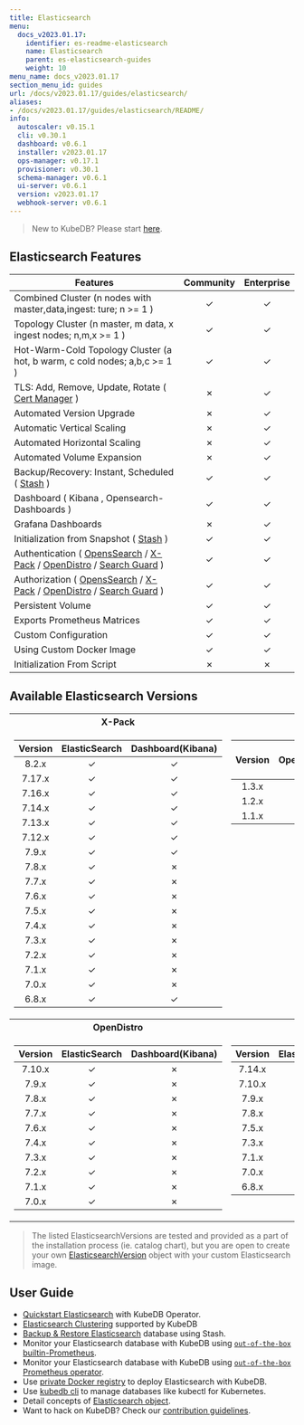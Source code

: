 ```yaml
---
title: Elasticsearch
menu:
  docs_v2023.01.17:
    identifier: es-readme-elasticsearch
    name: Elasticsearch
    parent: es-elasticsearch-guides
    weight: 10
menu_name: docs_v2023.01.17
section_menu_id: guides
url: /docs/v2023.01.17/guides/elasticsearch/
aliases:
- /docs/v2023.01.17/guides/elasticsearch/README/
info:
  autoscaler: v0.15.1
  cli: v0.30.1
  dashboard: v0.6.1
  installer: v2023.01.17
  ops-manager: v0.17.1
  provisioner: v0.30.1
  schema-manager: v0.6.1
  ui-server: v0.6.1
  version: v2023.01.17
  webhook-server: v0.6.1
---
```


> New to KubeDB? Please start [here](/docs/v2023.01.17/README).

## Elasticsearch Features

| Features                                                                                                                                                                                                                                                                        | Community     | Enterprise    |
|---------------------------------------------------------------------------------------------------------------------------------------------------------------------------------------------------------------------------------------------------------------------------------| :----------:  | :----------:  |
| Combined Cluster (n nodes with master,data,ingest: ture; n >= 1 )                                                                                                                                                                                                               |   &#10003;    |   &#10003;    |
| Topology Cluster (n master, m data, x ingest nodes; n,m,x >= 1 )                                                                                                                                                                                                                |   &#10003;    |   &#10003;    |
| Hot-Warm-Cold Topology Cluster (a hot, b warm, c cold nodes; a,b,c >= 1 )                                                                                                                                                                                                       |   &#10003;    |   &#10003;    |
| TLS: Add, Remove, Update, Rotate ( [Cert Manager](https://cert-manager.io/docs/) )                                                                                                                                                                                              |   &#10007;    |   &#10003;    |
| Automated Version Upgrade                                                                                                                                                                                                                                                       |   &#10007;    |   &#10003;    |
| Automatic Vertical Scaling                                                                                                                                                                                                                                                      |   &#10007;    |   &#10003;    |
| Automated Horizontal Scaling                                                                                                                                                                                                                                                    |   &#10007;    |   &#10003;    |
| Automated Volume Expansion                                                                                                                                                                                                                                                      |   &#10007;    |   &#10003;    |
| Backup/Recovery: Instant, Scheduled ( [Stash](https://stash.run/) )                                                                                                                                                                                                             |   &#10003;    |   &#10003;    |
| Dashboard ( Kibana , Opensearch-Dashboards )                                                                                                                                                                                                                                    |   &#10003;    |   &#10003;    |
| Grafana Dashboards                                                                                                                                                                                                                                                              |    &#10007;    |   &#10003;    |
| Initialization from Snapshot ( [Stash](https://stash.run/) )                                                                                                                                                                                                                    |   &#10003;    |   &#10003;    |
| Authentication ( [OpensSearch](https://opensearch.org/) / [X-Pack](https://www.elastic.co/guide/en/elasticsearch/reference/7.9/setup-xpack.html) / [OpenDistro](https://opendistro.github.io/for-elasticsearch-docs/) / [Search Guard](https://docs.search-guard.com/latest/) ) |   &#10003;    |   &#10003;    |
| Authorization ( [OpensSearch](https://opensearch.org/) / [X-Pack](https://www.elastic.co/guide/en/elasticsearch/reference/7.9/setup-xpack.html) / [OpenDistro](https://opendistro.github.io/for-elasticsearch-docs/) / [Search Guard](https://docs.search-guard.com/latest/) )                                          |   &#10003;    |   &#10003;    |
| Persistent Volume                                                                                                                                                                                                                                                               |   &#10003;    |   &#10003;    |
| Exports Prometheus Matrices                                                                                                                                                                                                                                                     |   &#10003;    |   &#10003;    |
| Custom Configuration                                                                                                                                                                                                                                                            |   &#10003;    |   &#10003;    |
| Using Custom Docker Image                                                                                                                                                                                                                                                       |   &#10003;    |   &#10003;    |
| Initialization From Script                                                                                                                                                                                                                                                      |   &#10007;    |   &#10007;    |

## Available Elasticsearch Versions


<table>
<tr><th>X-Pack</th><th>OpenSearch</th></tr>
<tr>
<td>

| Version | ElasticSearch | Dashboard(Kibana) |
|:-------:|:-------------:|:-----------------:|
|  8.2.x  |   &#10003;    |     &#10003;      |
| 7.17.x  |   &#10003;    |     &#10003;      |
| 7.16.x  |   &#10003;    |     &#10003;      |
| 7.14.x  |   &#10003;    |     &#10003;      |
| 7.13.x  |   &#10003;    |     &#10003;      |
| 7.12.x  |   &#10003;    |     &#10003;      |
|  7.9.x  |   &#10003;    |     &#10003;      |
|  7.8.x  |   &#10003;    |     &#10007;      |
|  7.7.x  |   &#10003;    |     &#10007;      |
|  7.6.x  |   &#10003;    |     &#10007;      |
|  7.5.x  |   &#10003;    |     &#10007;      |
|  7.4.x  |   &#10003;    |     &#10007;      |
|  7.3.x  |   &#10003;    |     &#10007;      |
|  7.2.x  |   &#10003;    |     &#10007;      |
|  7.1.x  |   &#10003;    |     &#10007;      |
|  7.0.x  |   &#10003;    |     &#10007;      |
|  6.8.x  |   &#10003;    |     &#10003;      |
</td>
<td style="vertical-align:top">

| Version | OpenSearch | Dashboard<br/>(OpenSearch-Dashboards) |
|:-------:|:----------:|:-------------------------------------:|
|  1.3.x  |  &#10003;  |               &#10003;                |
|  1.2.x  |  &#10003;  |               &#10003;                |
|  1.1.x  |  &#10003;  |               &#10003;                |
</td>
</tr>
<tr><th>OpenDistro</th><th>SearchGuard</th></tr>
<tr>
<td>

| Version | ElasticSearch | Dashboard(Kibana) |
|:-------:|:-------------:|:-----------------:|
| 7.10.x  |   &#10003;    |     &#10007;      |
|  7.9.x  |   &#10003;    |     &#10007;      |
|  7.8.x  |   &#10003;    |     &#10007;      |
|  7.7.x  |   &#10003;    |     &#10007;      |
|  7.6.x  |   &#10003;    |     &#10007;      |
|  7.4.x  |   &#10003;    |     &#10007;      |
|  7.3.x  |   &#10003;    |     &#10007;      |
|  7.2.x  |   &#10003;    |     &#10007;      |
|  7.1.x  |   &#10003;    |     &#10007;      |
|  7.0.x  |   &#10003;    |     &#10007;      |
</td>
<td style="vertical-align:top">

|  Version   | ElasticSearch | Dashboard(Kibana) |
|:----------:|:-------------:|:-----------------:|
|   7.14.x   |   &#10003;    |     &#10007;      |
|   7.10.x   |   &#10003;    |     &#10007;      |
|   7.9.x    |   &#10003;    |     &#10007;      |
|   7.8.x    |   &#10003;    |     &#10007;      |
|   7.5.x    |   &#10003;    |     &#10007;      |
|   7.3.x    |   &#10003;    |     &#10007;      |
|   7.1.x    |   &#10003;    |     &#10007;      |
|   7.0.x    |   &#10003;    |     &#10007;      |
|   6.8.x    |   &#10003;    |     &#10007;      |
</td>

</tr>

</table>



> The listed ElasticsearchVersions are tested and provided as a part of the installation process (ie. catalog chart), but you are open to create your own [ElasticsearchVersion](/docs/v2023.01.17/guides/elasticsearch/concepts/catalog/) object with your custom Elasticsearch image.

## User Guide

- [Quickstart Elasticsearch](/docs/v2023.01.17/guides/elasticsearch/quickstart/overview/) with KubeDB Operator.
- [Elasticsearch Clustering](/docs/v2023.01.17/guides/elasticsearch/clustering/combined-cluster/) supported by KubeDB
- [Backup & Restore Elasticsearch](/docs/v2023.01.17/guides/elasticsearch/backup/overview/) database using Stash.
- Monitor your Elasticsearch database with KubeDB using [`out-of-the-box` builtin-Prometheus](/docs/v2023.01.17/guides/elasticsearch/monitoring/using-builtin-prometheus).
- Monitor your Elasticsearch database with KubeDB using [`out-of-the-box` Prometheus operator](/docs/v2023.01.17/guides/elasticsearch/monitoring/using-prometheus-operator).
- Use [private Docker registry](/docs/v2023.01.17/guides/elasticsearch/private-registry/using-private-registry) to deploy Elasticsearch with KubeDB.
- Use [kubedb cli](/docs/v2023.01.17/guides/elasticsearch/cli/cli) to manage databases like kubectl for Kubernetes.
- Detail concepts of [Elasticsearch object](/docs/v2023.01.17/guides/elasticsearch/concepts/elasticsearch/).
- Want to hack on KubeDB? Check our [contribution guidelines](/docs/v2023.01.17/CONTRIBUTING).
